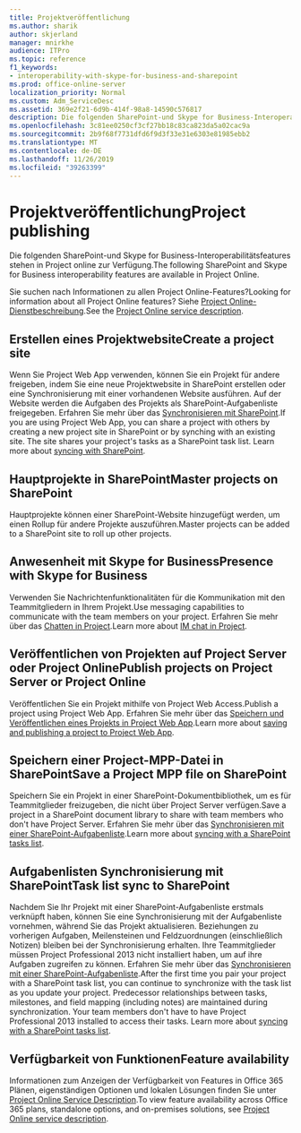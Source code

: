 ```yaml
---
title: Projektveröffentlichung
ms.author: sharik
author: skjerland
manager: mnirkhe
audience: ITPro
ms.topic: reference
f1_keywords:
- interoperability-with-skype-for-business-and-sharepoint
ms.prod: office-online-server
localization_priority: Normal
ms.custom: Adm_ServiceDesc
ms.assetid: 369e2f21-6d9b-414f-98a8-14590c576817
description: Die folgenden SharePoint-und Skype for Business-Interoperabilitätsfeatures stehen in Project online zur Verfügung.
ms.openlocfilehash: 3c81ee0250cf3cf27bb18c83ca823da5a02cac9a
ms.sourcegitcommit: 2b9f68f7731dfd6f9d3f33e31e6303e81985ebb2
ms.translationtype: MT
ms.contentlocale: de-DE
ms.lasthandoff: 11/26/2019
ms.locfileid: "39263399"
---
```

# <a name="project-publishing"></a><span data-ttu-id="d6cbe-103">Projektveröffentlichung</span><span class="sxs-lookup"><span data-stu-id="d6cbe-103">Project publishing</span></span>

<span data-ttu-id="d6cbe-104">Die folgenden SharePoint-und Skype for Business-Interoperabilitätsfeatures stehen in Project online zur Verfügung.</span><span class="sxs-lookup"><span data-stu-id="d6cbe-104">The following SharePoint and Skype for Business interoperability features are available in Project Online.</span></span>
  
<span data-ttu-id="d6cbe-105">Sie suchen nach Informationen zu allen Project Online-Features?</span><span class="sxs-lookup"><span data-stu-id="d6cbe-105">Looking for information about all Project Online features?</span></span> <span data-ttu-id="d6cbe-106">Siehe [Project Online-Dienstbeschreibung](project-online-service-description.md).</span><span class="sxs-lookup"><span data-stu-id="d6cbe-106">See the [Project Online service description](project-online-service-description.md).</span></span>
  
## <a name="create-a-project-site"></a><span data-ttu-id="d6cbe-107">Erstellen eines Projektwebsite</span><span class="sxs-lookup"><span data-stu-id="d6cbe-107">Create a project site</span></span>

<span data-ttu-id="d6cbe-p102">Wenn Sie Project Web App verwenden, können Sie ein Projekt für andere freigeben, indem Sie eine neue Projektwebsite in SharePoint erstellen oder eine Synchronisierung mit einer vorhandenen Website ausführen. Auf der Website werden die Aufgaben des Projekts als SharePoint-Aufgabenliste freigegeben. Erfahren Sie mehr über das [Synchronisieren mit SharePoint](https://go.microsoft.com/fwlink/p/?LinkId=271352).</span><span class="sxs-lookup"><span data-stu-id="d6cbe-p102">If you are using Project Web App, you can share a project with others by creating a new project site in SharePoint or by synching with an existing site. The site shares your project's tasks as a SharePoint task list. Learn more about [syncing with SharePoint](https://go.microsoft.com/fwlink/p/?LinkId=271352).</span></span>
  
## <a name="master-projects-on-sharepoint"></a><span data-ttu-id="d6cbe-111">Hauptprojekte in SharePoint</span><span class="sxs-lookup"><span data-stu-id="d6cbe-111">Master projects on SharePoint</span></span>

<span data-ttu-id="d6cbe-112">Hauptprojekte können einer SharePoint-Website hinzugefügt werden, um einen Rollup für andere Projekte auszuführen.</span><span class="sxs-lookup"><span data-stu-id="d6cbe-112">Master projects can be added to a SharePoint site to roll up other projects.</span></span> 
  
## <a name="presence-with-skype-for-business"></a><span data-ttu-id="d6cbe-113">Anwesenheit mit Skype for Business</span><span class="sxs-lookup"><span data-stu-id="d6cbe-113">Presence with Skype for Business</span></span>

<span data-ttu-id="d6cbe-114">Verwenden Sie Nachrichtenfunktionalitäten für die Kommunikation mit den Teammitgliedern in Ihrem Projekt.</span><span class="sxs-lookup"><span data-stu-id="d6cbe-114">Use messaging capabilities to communicate with the team members on your project.</span></span> <span data-ttu-id="d6cbe-115">Erfahren Sie mehr über das [Chatten in Project](https://go.microsoft.com/fwlink/p/?LinkId=271351).</span><span class="sxs-lookup"><span data-stu-id="d6cbe-115">Learn more about [IM chat in Project](https://go.microsoft.com/fwlink/p/?LinkId=271351).</span></span>
  
## <a name="publish-projects-on-project-server-or-project-online"></a><span data-ttu-id="d6cbe-116">Veröffentlichen von Projekten auf Project Server oder Project Online</span><span class="sxs-lookup"><span data-stu-id="d6cbe-116">Publish projects on Project Server or Project Online</span></span>

<span data-ttu-id="d6cbe-117">Veröffentlichen Sie ein Projekt mithilfe von Project Web Access.</span><span class="sxs-lookup"><span data-stu-id="d6cbe-117">Publish a project using Project Web App.</span></span> <span data-ttu-id="d6cbe-118">Erfahren Sie mehr über das [Speichern und Veröffentlichen eines Projekts in Project Web App](https://go.microsoft.com/fwlink/p/?LinkId=271354).</span><span class="sxs-lookup"><span data-stu-id="d6cbe-118">Learn more about [saving and publishing a project to Project Web App](https://go.microsoft.com/fwlink/p/?LinkId=271354).</span></span>
  
## <a name="save-a-project-mpp-file-on-sharepoint"></a><span data-ttu-id="d6cbe-119">Speichern einer Project-MPP-Datei in SharePoint</span><span class="sxs-lookup"><span data-stu-id="d6cbe-119">Save a Project MPP file on SharePoint</span></span>

<span data-ttu-id="d6cbe-120">Speichern Sie ein Projekt in einer SharePoint-Dokumentbibliothek, um es für Teammitglieder freizugeben, die nicht über Project Server verfügen.</span><span class="sxs-lookup"><span data-stu-id="d6cbe-120">Save a project in a SharePoint document library to share with team members who don't have Project Server.</span></span> <span data-ttu-id="d6cbe-121">Erfahren Sie mehr über das [Synchronisieren mit einer SharePoint-Aufgabenliste](https://go.microsoft.com/fwlink/p/?LinkId=271353).</span><span class="sxs-lookup"><span data-stu-id="d6cbe-121">Learn more about [syncing with a SharePoint tasks list](https://go.microsoft.com/fwlink/p/?LinkId=271353).</span></span>
  
## <a name="task-list-sync-to-sharepoint"></a><span data-ttu-id="d6cbe-122">Aufgabenlisten Synchronisierung mit SharePoint</span><span class="sxs-lookup"><span data-stu-id="d6cbe-122">Task list sync to SharePoint</span></span>

<span data-ttu-id="d6cbe-p106">Nachdem Sie Ihr Projekt mit einer SharePoint-Aufgabenliste erstmals verknüpft haben, können Sie eine Synchronisierung mit der Aufgabenliste vornehmen, während Sie das Projekt aktualisieren. Beziehungen zu vorherigen Aufgaben, Meilensteinen und Feldzuordnungen (einschließlich Notizen) bleiben bei der Synchronisierung erhalten. Ihre Teammitglieder müssen Project Professional 2013 nicht installiert haben, um auf ihre Aufgaben zugreifen zu können. Erfahren Sie mehr über das [Synchronisieren mit einer SharePoint-Aufgabenliste](https://go.microsoft.com/fwlink/p/?LinkId=271353).</span><span class="sxs-lookup"><span data-stu-id="d6cbe-p106">After the first time you pair your project with a SharePoint task list, you can continue to synchronize with the task list as you update your project. Predecessor relationships between tasks, milestones, and field mapping (including notes) are maintained during synchronization. Your team members don't have to have Project Professional 2013 installed to access their tasks. Learn more about [syncing with a SharePoint tasks list](https://go.microsoft.com/fwlink/p/?LinkId=271353).</span></span>
  
## <a name="feature-availability"></a><span data-ttu-id="d6cbe-127">Verfügbarkeit von Funktionen</span><span class="sxs-lookup"><span data-stu-id="d6cbe-127">Feature availability</span></span>

<span data-ttu-id="d6cbe-128">Informationen zum Anzeigen der Verfügbarkeit von Features in Office 365 Plänen, eigenständigen Optionen und lokalen Lösungen finden Sie unter [Project Online Service Description](project-online-service-description.md).</span><span class="sxs-lookup"><span data-stu-id="d6cbe-128">To view feature availability across Office 365 plans, standalone options, and on-premises solutions, see [Project Online service description](project-online-service-description.md).</span></span>
  

